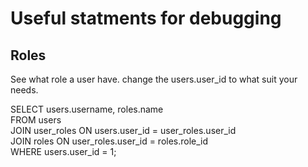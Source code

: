 # Useful statments for debugging

## Roles

See what role a user have. change the users.user_id to what suit your needs.

SELECT users.username, roles.name \
FROM users \
JOIN user_roles ON users.user_id = user_roles.user_id \
JOIN roles ON user_roles.user_id = roles.role_id \
WHERE users.user_id = 1;
